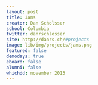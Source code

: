 ```yaml
---
layout: post
title: Jams
creator: Dan Scholsser
school: Columbia
twitter: danrschlosser
site: http://danrs.ch/#projects
image: lib/img/projects/jams.png
featured: false
demodays: true
eboard: false
alumni: false
whichdd: november 2013
---
```

